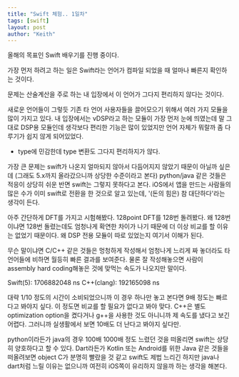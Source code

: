```yaml
---
title: "Swift 체험.. 1일차"
tags: [swift]
layout: post
author: "Keith"
---
```


올해의 목표인 Swift 배우기를 진행 중이다.

가장 먼저 하려고 하는 일은 Swift라는 언어가 컴파일 되었을 때 얼마나 빠른지 확인하는 것이다. 

문제는 산술계산을 주로 하는 내 입장에서 이 언어가 그다지 편리하지 않다는 것이다.

새로운 언어들이 그렇듯 기존 타 언어 사용자들을 끌어모으기 위해서 여러 가지 모듈을 많이 가지고 있다. 내 입장에서는 vDSP라고 하는 모듈이 가장 먼저 눈에 띄였는데 말 그대로 DSP용 모듈인데 생각보다 편리한 기능은 많이 있었지만 언어 자체가 뭐랄까 좀 다루기가 쉽지 않게 되어있었다.

- type에 민감한데 type 변환도 그다지 편리하지가 않다.

가장 큰 문제는 swift가 나온지 얼마되지 않아서 다듬어지지 않았기 때문이 아닐까 싶은데 (그래도 5.x까지 올라갔으니까 상당한 수준이라고 본다) python/java 같은 것들은 적응이 상당히 쉬운 반면 swift는 그렇지 못하다고 본다. iOS에서 앱을 만드는 사람들의 많은 수가 이미 swift로 전환을 한 것으로 알고 있는데, '(돈의 힘은) 참 대단하다'라는 생각이 든다.

아주 간단하게 DFT를 가지고 시험해봤다. 128point DFT를 128번 돌려봤다. 왜 128번이냐면 128번 돌렸는데도 엄청나게 확연한 차이가 나기 때문에 더 이상 비교를 할 이유는 없었기 때문이다. 왜 DSP 전용 모듈이 따로 있었는지 여기서 이해가 된다.

무슨 말이냐면 C/C++ 같은 것들은 멍청하게 작성해서 엄청나게 느리게 짜 놓더라도 타 언어들에 비하면 월등히 빠른 결과를 보여준다. 물론 잘 작성해놓으면 사람이 assembly hard coding해놓은 것에 맞먹는 속도가 나오지만 말이다.

Swift(5): 1706882048 ns
C++(clang):   192165098 ns

대략 1/10 정도의 시간이 소비되었으니까 이 경우 하나만 놓고 본다면 9배 정도는 빠르다고 봐야지 싶다. 이 정도면 비교를 할 필요가 없다고 봐야 맞다. C++은 별도 optimization option을 켰다거나 g++을 사용한 것도 아니니까 제 속도를 냈다고 보긴 어렵다. 그러니까 실생활에서 보면 10배도 더 난다고 봐야지 싶다만.

python이라든가 java의 경우 100배 1000배 정도 느렸던 것을 떠올리면 swift는 상당히 양호하다고 할 수 있다. Dart라든가 Kotlin 또는 Android를 위한 Java 같은 것들을 떠올려보면 object C가 분명히 빨랐을 것 같고 swift도 제법 느리긴 하지만 java나 dart처럼 느릴 이유는 없으니까 여전히 iOS쪽이 유리하지 않을까 하는 생각을 해본다.

